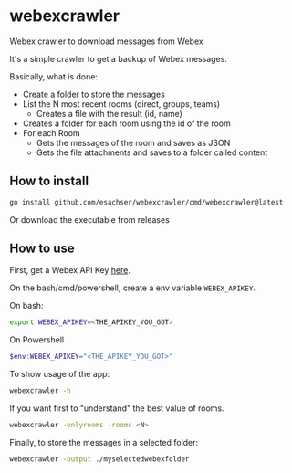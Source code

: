 # webexcrawler
Webex crawler to download messages from Webex

It's a simple crawler to get a backup of Webex messages.

Basically, what is done:
- Create a folder to store the messages
- List the N most recent rooms (direct, groups, teams)
  - Creates a file with the result (id, name)
- Creates a folder for each room using the id of the room
- For each Room
  - Gets the messages of the room and saves as JSON
  - Gets the file attachments and saves to a folder called content

## How to install

```bash
go install github.com/esachser/webexcrawler/cmd/webexcrawler@latest
```

Or download the executable from releases 

## How to use

First, get a Webex API Key [here](https://developer.webex.com/docs/getting-your-personal-access-token).

On the bash/cmd/powershell, create a env variable `WEBEX_APIKEY`.

On bash:
```bash
export WEBEX_APIKEY=<THE_APIKEY_YOU_GOT>
```

On Powershell
```powershell
$env:WEBEX_APIKEY="<THE_APIKEY_YOU_GOT>"
```

To show usage of the app:

```bash
webexcrawler -h
```

If you want first to "understand" the best value of rooms.

```bash
webexcrawler -onlyrooms -rooms <N>
```

Finally, to store the messages in a selected folder:

```bash
webexcrawler -output ./myselectedwebexfolder
```
